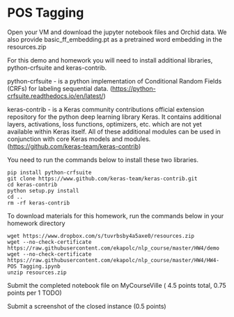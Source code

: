 # POS Tagging

Open your VM and download the jupyter notebook files and Orchid data.
We also provide basic_ff_embedding.pt as a pretrained word embedding in the resources.zip 

For this demo and homework you will need to install additional libraries, python-crfsuite and keras-contrib.

python-crfsuite - is a python implementation of Conditional Random Fields (CRFs) for labeling sequential data.
(https://python-crfsuite.readthedocs.io/en/latest/)

keras-contrib - is a Keras community contributions official extension repository for the python deep learning library Keras. It contains additional layers, activations, loss functions, optimizers, etc. which are not yet available within Keras itself. All of these additional modules can be used in conjunction with core Keras models and modules.
(https://github.com/keras-team/keras-contrib)

You need to run the commands below to install these two libraries.

```
pip install python-crfsuite
git clone https://www.github.com/keras-team/keras-contrib.git
cd keras-contrib
python setup.py install
cd ..
rm -rf keras-contrib
```

To download materials for this homework, run the commands below in your homework directory

```
wget https://www.dropbox.com/s/tuvrbsby4a5axe0/resources.zip
wget --no-check-certificate https://raw.githubusercontent.com/ekapolc/nlp_course/master/HW4/demo
wget --no-check-certificate https://raw.githubusercontent.com/ekapolc/nlp_course/master/HW4/HW4-POS Tagging.ipynb
unzip resources.zip
```

Submit the completed notebook file on MyCourseVille ( 4.5 points total, 0.75 points per 1 TODO)

Submit a screenshot of the closed instance (0.5 points)
